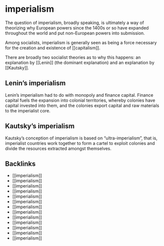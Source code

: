 # imperialism

The question of imperialism, broadly speaking, is ultimately a way of theorizing why European powers since the 1400s or so have expanded throughout the world and put non-European powers into submission.

Among socialists, imperialism is generally seen as being a force necessary for the creation and existence of [[capitalism]].

There are broadly two socialist theories as to why this happens: an explanation by [[Lenin]] (the dominant explanation) and an explanation by [[Kautsky]].


<a id="org9d97051"></a>

## Lenin&rsquo;s imperialism

Lenin&rsquo;s imperialism had to do with monopoly and finance capital. Finance capital fuels the expansion into colonial territories, whereby colonies have capital invested into them, and the colonies export capital and raw materials to the imperialist core.


<a id="org361508d"></a>

## Kautsky&rsquo;s imperialism

Kautsky&rsquo;s conception of imperialism is based on &ldquo;ultra-imperialism&rdquo;, that is, imperialist countries work together to form a cartel to exploit colonies and divide the resources extracted amongst themselves.


<a id="org3535739"></a>

## Backlinks

-   [[imperialism]]
-   [[imperialism]]
-   [[imperialism]]
-   [[imperialism]]
-   [[imperialism]]
-   [[imperialism]]
-   [[imperialism]]
-   [[imperialism]]
-   [[imperialism]]
-   [[imperialism]]
-   [[imperialism]]
-   [[imperialism]]
-   [[imperialism]]
